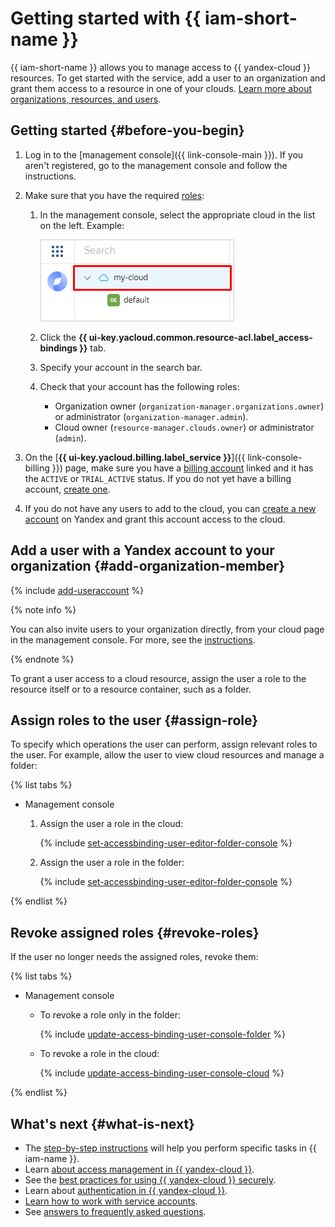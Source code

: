 # Getting started with {{ iam-short-name }}

{{ iam-short-name }} allows you to manage access to {{ yandex-cloud }} resources. To get started with the service, add a user to an organization and grant them access to a resource in one of your clouds. [Learn more about organizations, resources, and users](../overview/roles-and-resources.md).

## Getting started {#before-you-begin}


1. Log in to the [management console]({{ link-console-main }}). If you aren't registered, go to the management console and follow the instructions.
1. Make sure that you have the required [roles](./concepts/access-control/roles.md):

   1. In the management console, select the appropriate cloud in the list on the left. Example:

      ![image](../_assets/resource-manager/switch-cloud-n-n.png)

   1. Click the **{{ ui-key.yacloud.common.resource-acl.label_access-bindings }}** tab.
   1. Specify your account in the search bar.
   1. Check that your account has the following roles:

      * Organization owner (`organization-manager.organizations.owner`) or administrator (`organization-manager.admin`).
      * Cloud owner (`resource-manager.clouds.owner`) or administrator (`admin`).

1. On the [**{{ ui-key.yacloud.billing.label_service }}**]({{ link-console-billing }}) page, make sure you have a [billing account](../billing/concepts/billing-account.md) linked and it has the `ACTIVE` or `TRIAL_ACTIVE` status. If you do not yet have a billing account, [create one](../billing/quickstart/index.md#create_billing_account).
1. If you do not have any users to add to the cloud, you can [create a new account](https://passport.yandex.com/registration) on Yandex and grant this account access to the cloud.



## Add a user with a Yandex account to your organization {#add-organization-member}

{% include [add-useraccount](../_includes/organization/add-useraccount.md) %}

{% note info %}

You can also invite users to your organization directly, from your cloud page in the management console. For more, see the [instructions](./operations/users/create.md#add-useraccount).

{% endnote %}

To grant a user access to a cloud resource, assign the user a role to the resource itself or to a resource container, such as a folder.


## Assign roles to the user {#assign-role}

To specify which operations the user can perform, assign relevant roles to the user. For example, allow the user to view cloud resources and manage a folder:

{% list tabs %}

- Management console

   1. Assign the user a role in the cloud:

      {% include [set-accessbinding-user-editor-folder-console](../_includes/resource-manager/set-accessbinding-user-viewer-cloud-console.md) %}

   1. Assign the user a role in the folder:

      {% include [set-accessbinding-user-editor-folder-console](../_includes/resource-manager/set-accessbinding-user-editor-folder-console.md) %}

{% endlist %}


## Revoke assigned roles {#revoke-roles}

If the user no longer needs the assigned roles, revoke them:

{% list tabs %}

- Management console

   * To revoke a role only in the folder:

      {% include [update-access-binding-user-console-folder](../_includes/resource-manager/update-access-binding-user-console-folder.md) %}

   * To revoke a role in the cloud:

      {% include [update-access-binding-user-console-cloud](../_includes/resource-manager/update-access-binding-user-console-cloud.md) %}

{% endlist %}


## What's next {#what-is-next}

* The [step-by-step instructions](operations/index.md) will help you perform specific tasks in {{ iam-name }}.
* Learn [about access management in {{ yandex-cloud }}](concepts/access-control/index.md).
* See the [best practices for using {{ yandex-cloud }} securely](best-practices/using-iam-securely.md).
* Learn about [authentication in {{ yandex-cloud }}](concepts/authorization/index.md#authentication).
* [Learn how to work with service accounts](quickstart-sa.md).
* See [answers to frequently asked questions](qa/index.md).
